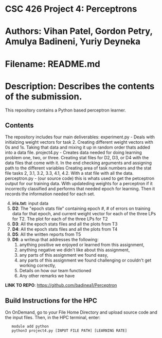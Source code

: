 # CSC 426 Project 4: Perceptrons
# Authors: Vihan Patel, Gordon Petry, Amulya Badineni, Yuriy Deyneka
# Filename: README.md
# Description: Describes the contents of the submission.

This repository contains a Python based perceptron learner.

## Contents
The repository includes four main deliverables:
  experiment.py - Deals with initialzing weight vectors for task 2. Creating different weight vectors with 0s and 1s.
                  Taking that data and mixing it up in random order thats added into a data file.
  project4.py   - Creates data needed for doing learning problem one, two, or three. Creating stat files for D2, D3, or D4 
                  with the data files that come with it. In the end checking arguments and assigning path to the different variables
                  Creating area of task numbers and the stat file tasks 2, 3.1, 3.2, 3.3, 4.1, 4.2. With a stat file with all the data.
  perceptron.py - (our source code) this is whats used to get the petceptron output for our training data. With updateding weights for a 
                  perceptron if it incorrectly classified and performs that needed epoch for learning. Then it records the information 
                  needed for each set.
  
  4. **iris.txt**: input data
  5. **D2**: The "epoch stats file" containing epoch #, # of errors on training data for that epoch, and current weight vector for each of the three LPs for T2. The              plot for each of the three LPs for T2
  6. **D3**: All the epoch stats files and all the plots from T3
  7. **D4**: All the epoch stats files and all the plots from T4
  8. **D5**: All the written reports from T5
  9. **D6**: a writeup that addresses the following:
       1. anything positive we enjoyed or learned from this assignment,
       2. anything negative we didn't like about this assignment,
       3. any parts of this assignment we found easy,
       4. any parts of this assignment we found challenging or couldn't get working correctly,
       5. Details on how our team functioned
       6. Any other remarks we have

**LINK TO REPO**: https://github.com/badinea1/Perceptron

## Build Instructions for the HPC

On OnDemand, go to your File Home Directory and upload source code and the input files. Then, in the HPC terminal, enter: 

``` 
   module add python
   python3 project4.py [INPUT FILE PATH] [LEARNING RATE]
```
